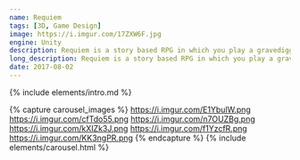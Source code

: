```yaml
---
name: Requiem
tags: [3D, Game Design]
image: https://i.imgur.com/17ZXW6F.jpg
engine: Unity
description: Requiem is a story based RPG in which you play a gravedigger, the only remaining inhabitant of a cursed village deep in the mountains called Dunstan. 
long_description: Requiem is a story based RPG in which you play a gravedigger, the only remaining inhabitant of a cursed village deep in the mountains called Dunstan. You have sworn to find out why the village is haunted by all those restless souls that are now roaming around the tunnels of Dunstan and to put them all to rest.
date: 2017-08-02
---
```


{% include elements/intro.md %}



{% capture carousel_images %}
https://i.imgur.com/E1YbulW.png
https://i.imgur.com/cfTdo55.png
https://i.imgur.com/n7OUZBg.png
https://i.imgur.com/kXIZk3J.png
https://i.imgur.com/f1YzcfR.png
https://i.imgur.com/KK3ngPR.png
{% endcapture %}
{% include elements/carousel.html %}
